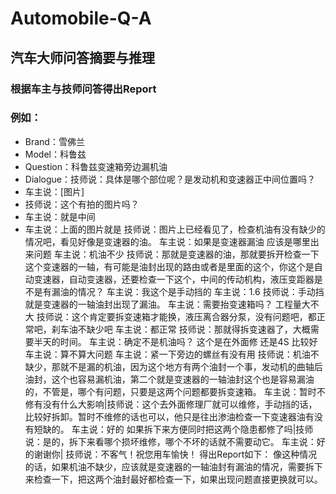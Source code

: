 # Automobile-Q-A
## 汽车大师问答摘要与推理
### 根据车主与技师问答得出Report
### 例如：
- Brand：雪佛兰
- Model：科鲁兹
- Question：科鲁兹变速箱旁边漏机油
- Dialogue：技师说：具体是哪个部位呢？是发动机和变速器正中间位置吗？
- 车主说：[图片]
- 技师说：这个有拍的图片吗？
- 车主说：就是中间
- 车主说：上面的图片就是
技师说：图片上已经看见了，检查机油有没有缺少的情况吧，看见好像是变速器的油。
车主说：如果是变速器漏油 应该是哪里出来问题
车主说：机油不少
技师说：那就是变速器的油，那就要拆开检查一下这个变速器的一轴，有可能是油封出现的路由或者是里面的这个，你这个是自动变速器，自动变速器，还要检查一下这个，中间的传动机构，液压变距器是不是有漏油的情况？
车主说：我这个是手动挡的
车主说：1.6
技师说：手动挡就是变速器的一轴油封出现了漏油。
车主说：需要抬变速箱吗？ 工程量大不大
技师说：这个肯定要拆变速箱才能换，液压离合器分泵，没有问题吧，都正常吧，刹车油不缺少吧
车主说：都正常
技师说：那就得拆变速器了，大概需要半天的时间。
车主说：确定不是机油吗？ 这个是在外面修 还是4S 比较好
车主说：算不算大问题
车主说：紧一下旁边的螺丝有没有用
技师说：机油不缺少，那就不是漏的机油，因为这个地方有两个油封一个事，发动机的曲轴后油封，这个也容易漏机油，第二个就是变速器的一轴油封这个也是容易漏油的，不管是，哪个有问题，只要是这两个问题都要拆变速箱。
车主说：暂时不修有没有什么大影响|技师说：这个去外面修理厂就可以维修，手动挡的话，比较好拆卸。暂时不维修的话也可以，他只是往出渗油检查一下变速器油有没有短缺的。
车主说：好的 如果拆下来方便同时把这两个隐患都修了吗|技师说：是的，拆下来看哪个损坏维修，哪个不坏的话就不需要动它。
车主说：好的谢谢你|
技师说：不客气！祝您用车愉快！
得出Report如下：
像这种情况的话，如果机油不缺少，应该就是变速器的一轴油封有漏油的情况，需要拆下来检查一下，把这两个油封最好都检查一下，如果出现问题直接更换就可以。
